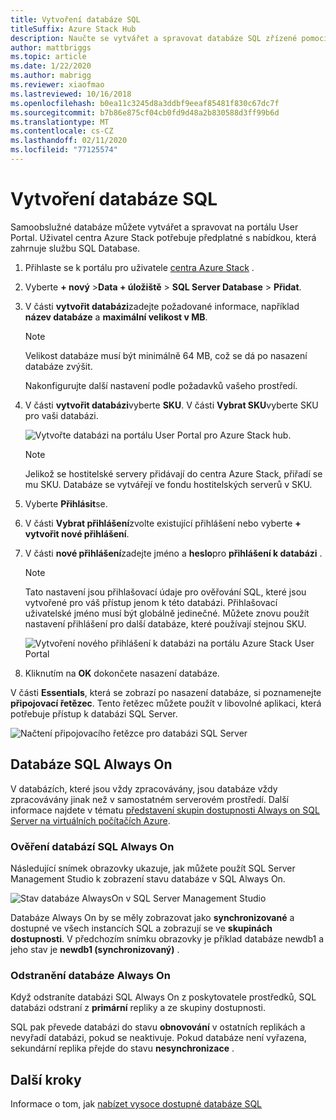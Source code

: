 ```yaml
---
title: Vytvoření databáze SQL
titleSuffix: Azure Stack Hub
description: Naučte se vytvářet a spravovat databáze SQL zřízené pomocí adaptéru poskytovatele prostředků SQL.
author: mattbriggs
ms.topic: article
ms.date: 1/22/2020
ms.author: mabrigg
ms.reviewer: xiaofmao
ms.lastreviewed: 10/16/2018
ms.openlocfilehash: b0ea11c3245d8a3ddbf9eeaf85481f830c67dc7f
ms.sourcegitcommit: b7b86e875cf04cb0fd9d48a2b830588d3ff99b6d
ms.translationtype: MT
ms.contentlocale: cs-CZ
ms.lasthandoff: 02/11/2020
ms.locfileid: "77125574"
---
```

# <a name="create-sql-databases"></a>Vytvoření databáze SQL

Samoobslužné databáze můžete vytvářet a spravovat na portálu User Portal. Uživatel centra Azure Stack potřebuje předplatné s nabídkou, která zahrnuje službu SQL Database.

1. Přihlaste se k portálu pro uživatele [centra Azure Stack](azure-stack-overview.md) .

2. Vyberte **+ nový** &gt;**Data + úložiště** &gt; **SQL Server Database** &gt; **Přidat**.

3. V části **vytvořit databázi**zadejte požadované informace, například **název databáze** a **maximální velikost v MB**.

   >[!NOTE]
   >Velikost databáze musí být minimálně 64 MB, což se dá po nasazení databáze zvýšit.

   Nakonfigurujte další nastavení podle požadavků vašeho prostředí.

4. V části **vytvořit databázi**vyberte **SKU**. V části **Vybrat SKU**vyberte SKU pro vaši databázi.

   ![Vytvořte databázi na portálu User Portal pro Azure Stack hub.](./media/azure-stack-sql-rp-deploy/newsqldba.png)

   >[!NOTE]
   >Jelikož se hostitelské servery přidávají do centra Azure Stack, přiřadí se mu SKU. Databáze se vytvářejí ve fondu hostitelských serverů v SKU.

5. Vyberte **Přihlásit**se.

6. V části **Vybrat přihlášení**zvolte existující přihlášení nebo vyberte **+ vytvořit nové přihlášení**.

7. V části **nové přihlášení**zadejte jméno a **heslo**pro **přihlášení k databázi** .

   >[!NOTE]
   >Tato nastavení jsou přihlašovací údaje pro ověřování SQL, které jsou vytvořené pro váš přístup jenom k této databázi. Přihlašovací uživatelské jméno musí být globálně jedinečné. Můžete znovu použít nastavení přihlášení pro další databáze, které používají stejnou SKU.

   ![Vytvoření nového přihlášení k databázi na portálu Azure Stack User Portal](./media/azure-stack-sql-rp-deploy/create-new-login-a.png)

8. Kliknutím na **OK** dokončete nasazení databáze.

V části **Essentials**, která se zobrazí po nasazení databáze, si poznamenejte **připojovací řetězec**. Tento řetězec můžete použít v libovolné aplikaci, která potřebuje přístup k databázi SQL Server.

![Načtení připojovacího řetězce pro databázi SQL Server](./media/azure-stack-sql-rp-deploy/sql-db-settings-a.png)

## <a name="sql-always-on-databases"></a>Databáze SQL Always On

V databázích, které jsou vždy zpracovávány, jsou databáze vždy zpracovávány jinak než v samostatném serverovém prostředí. Další informace najdete v tématu [představení skupin dostupnosti Always on SQL Server na virtuálních počítačích Azure](https://docs.microsoft.com/azure/virtual-machines/windows/sql/virtual-machines-windows-portal-sql-availability-group-overview).

### <a name="verify-sql-always-on-databases"></a>Ověření databází SQL Always On

Následující snímek obrazovky ukazuje, jak můžete použít SQL Server Management Studio k zobrazení stavu databáze v SQL Always On.

![Stav databáze AlwaysOn v SQL Server Management Studio](./media/azure-stack-sql-rp-deploy/verify-always-on.png)

Databáze Always On by se měly zobrazovat jako **synchronizované** a dostupné ve všech instancích SQL a zobrazují se ve **skupinách dostupnosti**. V předchozím snímku obrazovky je příklad databáze newdb1 a jeho stav je **newdb1 (synchronizovaný)** .

### <a name="delete-an-always-on-database"></a>Odstranění databáze Always On

Když odstraníte databázi SQL Always On z poskytovatele prostředků, SQL databázi odstraní z **primární** repliky a ze skupiny dostupnosti.

SQL pak převede databázi do stavu **obnovování** v ostatních replikách a nevyřadí databázi, pokud se neaktivuje. Pokud databáze není vyřazena, sekundární replika přejde do stavu **nesynchronizace** .

## <a name="next-steps"></a>Další kroky

Informace o tom, jak [nabízet vysoce dostupné databáze SQL](azure-stack-tutorial-sql.md)
